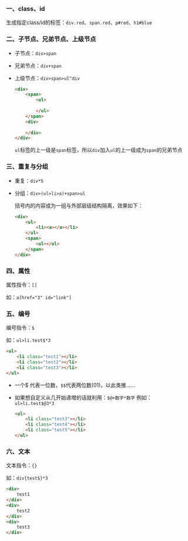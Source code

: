 ### 一、class、id

生成指定class/id的标签：`div.red`、`span.red`、`p#red`、`h1#blue`

### 二、子节点、兄弟节点、上级节点

- 子节点：`div>span`

- 兄弟节点：`div+span`

- 上级节点：`div>span>ul^div`

  ```html
  <div>
      <span>
          <ul>
              
          </ul>
      </span>
      <div>
          
      </div>
  </div>
  ```

  `ul`标签的上一级是`span`标签，所以`div`加入`ul`的上一级成为`span`的兄弟节点

### 三、重复与分组

- 重复：`div*5`

- 分组：`div>(ul>li>a)+span>ul`

  括号内的内容成为一组与外部层级结构隔离，效果如下：

  ```html
  <div>
      <ul>
          <li><a></a></li>
      </ul>
      <span>
          <ul></ul>
      </span>
  </div>
  ```

### 四、属性

属性指令：`[]`

如：`a[href="3" id="link"]`

### 五、编号

编号指令：`$`

如：`ul>li.test$*3`

```html
<ul>
    <li class="test1"></li>
    <li class="test2"></li>
    <li class="test3"></li>
</ul>
```

- 一个$ 代表一位数，`$$`代表两位数(01)，以此类推......

- 如果想自定义从几开始递增的话就利用：`$@+数字*数字`
  例如：`ul>li.test$@3*3`
  
  ```html
  <ul>
      <li class="test3"></li>
      <li class="test4"></li>
      <li class="test5"></li>
  </ul>
  ```

### 六、文本

文本指令：`{}`

如：`div{test$}*3`

```html
<div>
    test1
</div>
<div>
    test2
</div>
<div>
    test3
</div>
```


